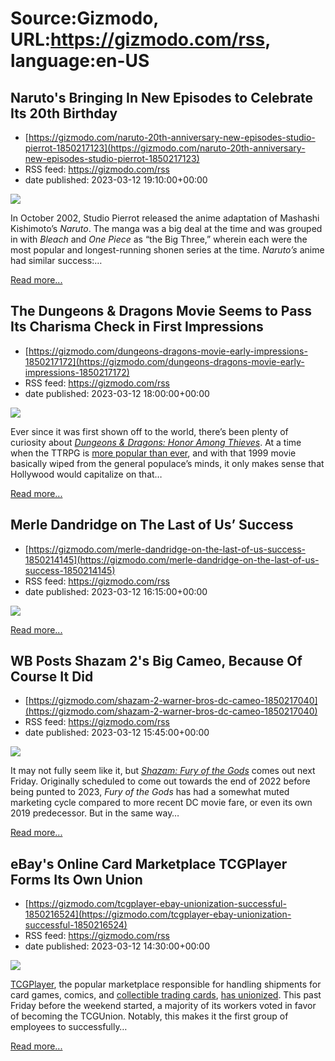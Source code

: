 # Source:Gizmodo, URL:https://gizmodo.com/rss, language:en-US

## Naruto's Bringing In New Episodes to Celebrate Its 20th Birthday
 - [https://gizmodo.com/naruto-20th-anniversary-new-episodes-studio-pierrot-1850217123](https://gizmodo.com/naruto-20th-anniversary-new-episodes-studio-pierrot-1850217123)
 - RSS feed: https://gizmodo.com/rss
 - date published: 2023-03-12 19:10:00+00:00

<img class="type:primaryImage" src="https://i.kinja-img.com/gawker-media/image/upload/s--aQPEj0zS--/c_fit,fl_progressive,q_80,w_636/c8b7d39a00d62c26f4ec2f8fc9986cda.jpg" /><p>In October 2002, Studio Pierrot released the anime adaptation of Mashashi Kishimoto’s <em>Naruto</em>. The manga was a big deal at the time and was grouped in with <em>Bleach </em>and <em>One Piece </em>as “the Big Three,” wherein each were the most popular and longest-running shonen series at the time. <em>Naruto’s </em>anime had similar success:…</p><p><a href="https://gizmodo.com/naruto-20th-anniversary-new-episodes-studio-pierrot-1850217123">Read more...</a></p>

## The Dungeons & Dragons Movie Seems to Pass Its Charisma Check in First Impressions
 - [https://gizmodo.com/dungeons-dragons-movie-early-impressions-1850217172](https://gizmodo.com/dungeons-dragons-movie-early-impressions-1850217172)
 - RSS feed: https://gizmodo.com/rss
 - date published: 2023-03-12 18:00:00+00:00

<img class="type:primaryImage" src="https://i.kinja-img.com/gawker-media/image/upload/s--BdN_DRK2--/c_fit,fl_progressive,q_80,w_636/e6cec0cd25fbc1dde1238436dcb91472.jpg" /><p>Ever since it was first  shown off to the world, there’s been plenty of curiosity about <a href="https://gizmodo.com/dnd-movie-honor-among-thieves-trailer-chris-pine-wotc-1850017842"><em>Dungeons &amp; Dragons: Honor Among Thieves</em></a>. At a time when the TTRPG is <a href="https://gizmodo.com/legend-of-vox-machina-vinyl-critial-role-vinyl-reveal-1850125187">more popular than ever</a>, and with that 1999 movie basically wiped from the general populace’s minds, it only makes sense that Hollywood would capitalize on that…</p><p><a href="https://gizmodo.com/dungeons-dragons-movie-early-impressions-1850217172">Read more...</a></p>

## Merle Dandridge on The Last of Us’ Success
 - [https://gizmodo.com/merle-dandridge-on-the-last-of-us-success-1850214145](https://gizmodo.com/merle-dandridge-on-the-last-of-us-success-1850214145)
 - RSS feed: https://gizmodo.com/rss
 - date published: 2023-03-12 16:15:00+00:00

<img class="type:primaryImage" src="https://i.kinja-img.com/gawker-media/image/upload/s--8FMglMVs--/c_fit,fl_progressive,q_80,w_636/654d8ecb99cb817cb56389441e0e9035.jpg" /><p><a href="https://gizmodo.com/merle-dandridge-on-the-last-of-us-success-1850214145">Read more...</a></p>

## WB Posts Shazam 2's Big Cameo, Because Of Course It Did
 - [https://gizmodo.com/shazam-2-warner-bros-dc-cameo-1850217040](https://gizmodo.com/shazam-2-warner-bros-dc-cameo-1850217040)
 - RSS feed: https://gizmodo.com/rss
 - date published: 2023-03-12 15:45:00+00:00

<img class="type:primaryImage" src="https://i.kinja-img.com/gawker-media/image/upload/s--oG39ccYO--/c_fit,fl_progressive,q_80,w_636/5a21918bc4b906a0215296e7afbd6bf4.jpg" /><p>It may not fully seem like it, but <a href="https://gizmodo.com/shazam-2-trailer-fury-of-the-gods-zachary-levi-dc-films-1850031092"><em>Shazam: Fury of the Gods</em></a><em> </em>comes out next Friday. Originally scheduled to come out towards the end of 2022 before being punted to 2023, <em>Fury of the Gods </em>has had a somewhat muted marketing cycle compared to more recent DC movie fare, or even its own 2019 predecessor. But in the same way…</p><p><a href="https://gizmodo.com/shazam-2-warner-bros-dc-cameo-1850217040">Read more...</a></p>

## eBay's Online Card Marketplace TCGPlayer Forms Its Own Union
 - [https://gizmodo.com/tcgplayer-ebay-unionization-successful-1850216524](https://gizmodo.com/tcgplayer-ebay-unionization-successful-1850216524)
 - RSS feed: https://gizmodo.com/rss
 - date published: 2023-03-12 14:30:00+00:00

<img class="type:primaryImage" src="https://i.kinja-img.com/gawker-media/image/upload/s--svy_X_Bb--/c_fit,fl_progressive,q_80,w_636/013dfe817433b6e87908adb342e70ec2.jpg" /><p><a href="https://gizmodo.com/ebay-tcgplayer-union-vote-successful-campaign-lawyer-1850198980">TCGPlayer</a>, the popular marketplace responsible for handling shipments for card games, comics, and <a href="https://kotaku.com/magic-the-gathering-cards-landfill-dump-destroyed-texas-1850165964">collectible trading cards</a>, <a href="https://gizmodo.com/san-diego-comic-con-workers-strike-hilton-bayfront-hote-1849216376">has unionized</a>. This past Friday before the weekend started, a majority of its workers voted in favor of becoming the TCGUnion. Notably, this makes it the first group of employees to successfully…</p><p><a href="https://gizmodo.com/tcgplayer-ebay-unionization-successful-1850216524">Read more...</a></p>

